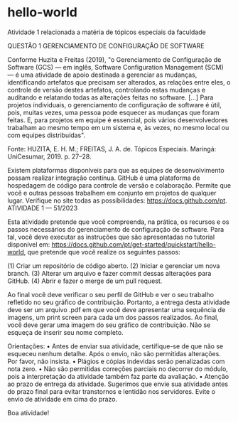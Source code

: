 # hello-world
Atividade 1 relacionada a matéria de tópicos especiais da faculdade

QUESTÃO 1
GERENCIAMENTO DE CONFIGURAÇÃO DE SOFTWARE
 
Conforme Huzita e Freitas (2019), "o Gerenciamento de Configuração de Software (GCS) — em inglês, Software Configuration Management (SCM) — é uma atividade de apoio destinada a gerenciar as mudanças, identificando artefatos que precisam ser alterados, as relações entre eles, o controle de versão destes artefatos, controlando estas mudanças e auditando e relatando todas as alterações feitas no software. [...] Para projetos individuais, o gerenciamento de configuração de software é útil, pois, muitas vezes, uma pessoa pode esquecer as mudanças que foram feitas. E, para projetos em equipe é essencial, pois vários desenvolvedores trabalham ao mesmo tempo em um sistema e, às vezes, no mesmo local ou com equipes distribuídas".
 
Fonte: HUZITA, E. H. M.; FREITAS, J. A. de. Tópicos Especiais. Maringá: UniCesumar, 2019. p. 27–28.

Existem plataformas disponíveis para que as equipes de desenvolvimento possam realizar integração contínua. GitHub é uma plataforma de hospedagem de código para controle de versão e colaboração. Permite que você e outras pessoas trabalhem em conjunto em projetos de qualquer lugar. Verifique no site todas as possibilidades: https://docs.github.com/pt.
ATIVIDADE 1 — 51/2023

Esta atividade pretende que você compreenda, na prática, os recursos e os passos necessários do gerenciamento de configuração de software. Para tal, você deve executar as instruções que são apresentadas no tutorial disponível em: https://docs.github.com/pt/get-started/quickstart/hello-world, que pretende que você realize os seguintes passos:

(1) Criar um repositório de código aberto.
(2) Iniciar e gerenciar um nova branch.
(3) Alterar um arquivo e fazer commit dessas alterações para GitHub.
(4) Abrir e fazer o merge de um pull request.

Ao final você deve verificar o seu perfil de GitHub e ver o seu trabalho refletido no seu gráfico de contribuição. Portanto, a entrega desta atividade deve ser um arquivo .pdf em que você deve apresentar uma sequência de imagens, um print screen para cada um dos passos realizados. Ao final, você deve gerar uma imagem do seu gráfico de contribuição. Não se esqueça de inserir seu nome completo.

Orientações:
• Antes de enviar sua atividade, certifique-se de que não se esqueceu nenhum detalhe. Após o envio, não são permitidas alterações. Por favor, não insista.
• Plágios e cópias indevidas serão penalizadas com nota zero.
• Não são permitidas correções parciais no decorrer do módulo, pois a interpretação da atividade também faz parte da avaliação.
• Atenção ao prazo de entrega da atividade. Sugerimos que envie sua atividade antes do prazo final para evitar transtornos e lentidão nos servidores. Evite o envio de atividade em cima do prazo.

Boa atividade!
